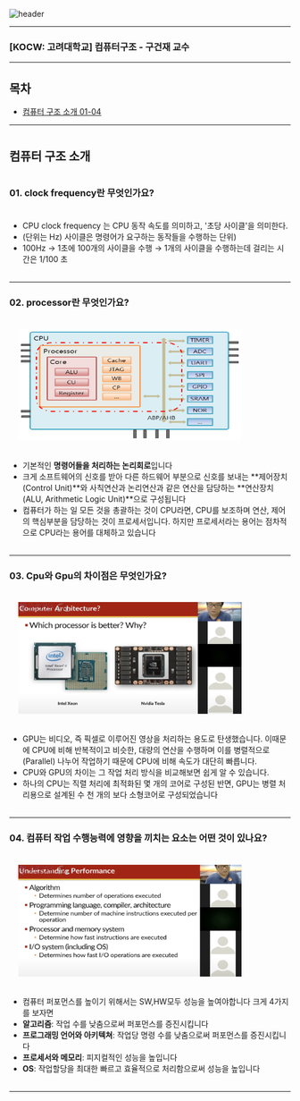 

![header](https://capsule-render.vercel.app/api?type=waving&color=gradient&height=300&section=header&text=Computer%20Architecture&fontSize=60&animation=fadeIn&fontAlign=40)

----

### [KOCW: 고려대학교] 컴퓨터구조 - 구건재 교수


----
## 목차

 - [컴퓨터 구조 소개 01-04](#컴퓨터-구조-소개) <br/>
---
#
## 컴퓨터 구조 소개
#


### 01. clock frequency란 무엇인가요? <br/><br/> 

- CPU clock frequency 는 CPU 동작 속도를 의미하고, '초당 사이클'을 의미한다.  
- (단위는 Hz) 사이클은 명령어가 요구하는 동작들을 수행하는 단위)
- 100Hz → 1초에 100개의 사이클을 수행 → 1개의 사이클을 수행하는데 걸리는 시간은 1/100 초 <br/><br/> 

---

### 02. processor란 무엇인가요? <br/><br/> 


&nbsp;&nbsp;&nbsp;&nbsp;<img src="Untitled.png" width="400" height="200"><br/><br/>


- 기본적인 **명령어들을 처리하는 논리회로**입니다
- 크게 소프트웨어의 신호를 받아 다른 하드웨어 부분으로 신호를 보내는 **제어장치(Control Unit)**와 사칙연산과 논리연산과 같은 연산을 담당하는 **연산장치(ALU, Arithmetic Logic Unit)**으로 구성됩니다
- 컴퓨터가 하는 일 모든 것을 총괄하는 것이 CPU라면, CPU를 보조하며 연산, 제어의 핵심부분을 담당하는 것이 프로세서입니다. 하지만 프로세서라는 용어는 점차적으로 CPU라는 용어를 대체하고 있습니다 <br/><br/> 

---

### 03. Cpu와 Gpu의 차이점은 무엇인가요? <br/><br/> 

&nbsp;&nbsp;&nbsp;&nbsp;<img src="Untitled 1.png" width="400" height="200"><br/><br/>


- GPU는 비디오, 즉 픽셀로 이루어진 영상을 처리하는 용도로 탄생했습니다. 이때문에 CPU에 비해 반복적이고 비슷한, 대량의 연산을 수행하며 이를 병렬적으로(Parallel) 나누어 작업하기 때문에 CPU에 비해 속도가 대단히 빠릅니다.
- CPU와 GPU의 차이는 그 작업 처리 방식을 비교해보면 쉽게 알 수 있습니다.
- 하나의 CPU는 직렬 처리에 최적화된 몇 개의 코어로 구성된 반면, GPU는 병렬 처리용으로 설계된 수 천 개의 보다 소형코어로 구성되었습니다 <br/><br/> 

---

### 04. 컴퓨터 작업 수행능력에 영향을 끼치는 요소는 어떤 것이 있나요? <br/><br/> 

&nbsp;&nbsp;&nbsp;&nbsp;<img src="Untitled 2.png" width="400" height="200"><br/><br/>


- 컴퓨터 퍼포먼스를 높이기 위해서는 SW,HW모두 성능을 높여야합니다 크게 4가지를 보자면
- **알고리즘**: 작업 수를 낮춤으로써 퍼포먼스를 증진시킵니다
- **프로그래밍 언어와 아키텍쳐**: 작업당 명령 수를 낮춤으로써 퍼포먼스를 증진시킵니다
- **프로세서와 메모리**: 피지컬적인 성능을 높입니다
- **OS**: 작업할당을 최대한 빠르고 효율적으로 처리함으로써 성능을 높입니다 <br/><br/> 

---

